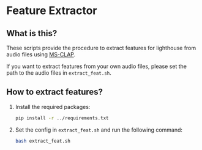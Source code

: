 # Feature Extractor
## What is this?
These scripts provide the procedure to extract features for lighthouse from audio files using [MS-CLAP](https://github.com/microsoft/CLAP).

If you want to extract features from your own audio files, please set the path to the audio files in `extract_feat.sh`.

## How to extract features?
1. Install the required packages:
    ```bash
    pip install -r ../requirements.txt
    ```
2. Set the config in `extract_feat.sh` and run the following command:
    ```bash
    bash extract_feat.sh
    ```

